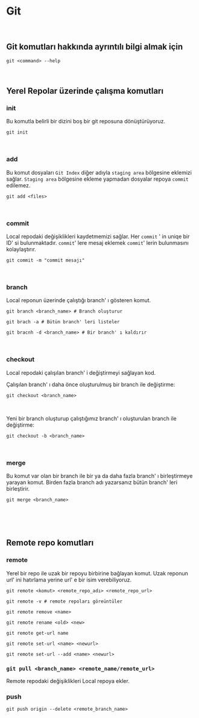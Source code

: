 # Git

<br />

## Git komutları hakkında ayrıntılı bilgi almak için
    git <command> --help

<br />

## Yerel Repolar üzerinde çalışma komutları

### init
Bu komutla belirli bir dizini boş bir git reposuna dönüştürüyoruz.

    git init

<br />

### add
Bu komut dosyaları ``Git Index`` diğer adıyla ``staging area`` bölgesine eklemizi sağlar. ``Staging area`` bölgesine ekleme yapmadan dosyalar repoya ``commit`` edilemez.

    git add <files>

<br />

### commit 
Local repodaki değişiklikleri kaydetmemizi sağlar. Her ``commit`` ' in uniqe bir ID' si bulunmaktadır. ``commit``' lere mesaj eklemek ``commit``' lerin bulunmasını kolaylaştırır.

    git commit -m "commit mesajı"

<br />

### branch
Local reponun üzerinde çalıştığı branch' ı gösteren komut.


    git branch <branch_name> # Branch oluşturur

    git brach -a # Bütün branch' leri listeler

    git bracnh -d <branch_name> # Bir branch' ı kaldırır

<br />

### checkout
Local repodaki çalışılan branch' i değiştirmeyi sağlayan kod.

Çalışılan branch' ı daha önce oluşturulmuş bir branch ile değiştirme: 

    git checkout <branch_name>

<br />

Yeni bir branch oluşturup çalıştığımız branch' ı oluşturulan branch ile değiştirme:

    git checkout -b <branch_name>

<br />

### merge
Bu komut var olan bir branch ile bir ya da daha fazla branch' ı birleştirmeye yarayan komut. Birden fazla branch adı yazarsanız bütün branch' leri birleştirir.

    git merge <branch_name>

<br />
<br />
<br />

## Remote repo komutları

### remote
Yerel bir repo ile uzak bir repoyu birbirine bağlayan komut. Uzak reponun url' ini hatırlama yerine url' e bir isim verebiliyoruz.

    git remote <komut> <remote_repo_adı> <remote_repo_url>

    git remote -v # remote repoları göreüntüler

    git remote remove <name>

    git remote rename <old> <new>

    git remote get-url name

    git remote set-url <name> <newurl>

    git remote set-url --add <name> <newurl>


### ``git pull <branch_name> <remote_name/remote_url>``
Remote repodaki değişiklikleri Local repoya ekler.


### push
    git push origin --delete <remote_branch_name>